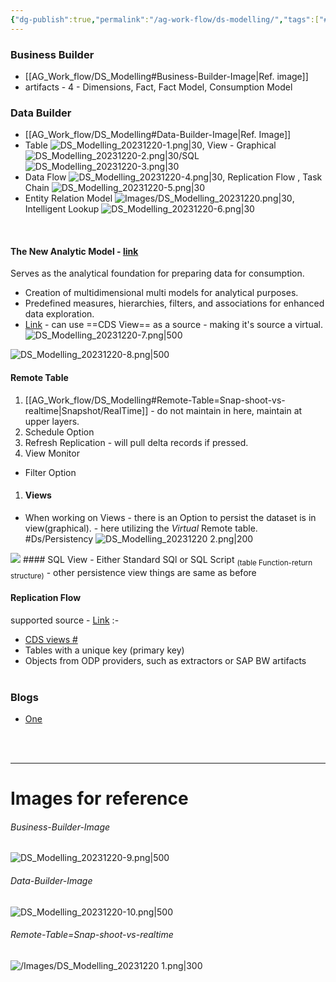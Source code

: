 ```yaml
---
{"dg-publish":true,"permalink":"/ag-work-flow/ds-modelling/","tags":["#Ds/Modelling"]}
---
```


### Business Builder
- [[AG_Work_flow/DS_Modelling#Business-Builder-Image\|Ref. image]]
- artifacts - 4 - Dimensions, Fact, Fact Model, Consumption Model


### Data Builder
- [[AG_Work_flow/DS_Modelling#Data-Builder-Image\|Ref. Image]]
- Table ![DS_Modelling_20231220-1.png|30](/img/user/Images/DS_Modelling_20231220-1.png), View - Graphical ![DS_Modelling_20231220-2.png|30](/img/user/Images/DS_Modelling_20231220-2.png)/SQL ![DS_Modelling_20231220-3.png|30](/img/user/Images/DS_Modelling_20231220-3.png)
- Data Flow ![DS_Modelling_20231220-4.png|30](/img/user/Images/DS_Modelling_20231220-4.png), Replication Flow , Task Chain ![DS_Modelling_20231220-5.png|30](/img/user/Images/DS_Modelling_20231220-5.png)
- Entity Relation Model ![Images/DS_Modelling_20231220.png|30](/img/user/Images/DS_Modelling_20231220.png), Intelligent Lookup ![DS_Modelling_20231220-6.png|30](/img/user/Images/DS_Modelling_20231220-6.png)


<br>

#### The New Analytic Model - [link](https://learning.sap.com/learning-journey/explore-sap-datasphere/introducing-data-modeling-in-the-data-builder_c3a59257-4b17-4e46-b707-ce574a8cc66f)
Serves as the analytical foundation for preparing data for consumption. 
- Creation of multidimensional multi models for analytical purposes.
- Predefined measures, hierarchies, filters, and associations for enhanced data exploration.
- [Link](https://learning.sap.com/learning-journey/explore-sap-datasphere/introducing-data-modeling-in-the-data-builder_c3a59257-4b17-4e46-b707-ce574a8cc66f) - can use ==CDS View== as a source - making it's source a virtual.
![DS_Modelling_20231220-7.png|500](/img/user/Images/DS_Modelling_20231220-7.png)


![DS_Modelling_20231220-8.png|500](/img/user/Images/DS_Modelling_20231220-8.png)



#### Remote Table
1. [[AG_Work_flow/DS_Modelling#Remote-Table=Snap-shoot-vs-realtime\|Snapshot/RealTime]] - do not maintain in here, maintain at upper layers.
2. Schedule Option
3. Refresh Replication - will pull delta records if pressed.
4. View Monitor
- Filter Option
1. #### Views
-  When working on Views - there is an Option to persist the dataset is in view(graphical). - here utilizing the *Virtual* Remote table. #Ds/Persistency 
	![DS_Modelling_20231220 2.png|200](/img/user/Images/DS_Modelling_20231220%202.png)



<img src="/Images/DS_Modelling_20231220 2.png" usemap="map_rect"> 

<map name="map-rect"> 
    <area shape="rect" coords="18,26,220,226" 
        href="https://www.geeksforgeeks.org"/> 
</map>
#### SQL View
- Either Standard SQl or SQL Script <sub>(table Function-return structure)</sub>
- other persistence view things are same as before

#### Replication Flow
[id1]: ## "enabled for extraction (in ABAP-based SAP systems) "
supported source - [Link](https://blogs.sap.com/2023/04/07/sap-datasphere-new-replication-flow/) :-
- [CDS views #][id1]
- Tables with a unique key (primary key)
- Objects from ODP providers, such as extractors or SAP BW artifacts
<br><br>
### Blogs
- [One](https://blogs.sap.com/2023/04/17/sap-datasphere-analytic-model-series-using-variables-in-analytic-model/)


<br><br>


---
# Images for reference
###### Business-Builder-Image
![DS_Modelling_20231220-9.png|500](/img/user/Images/DS_Modelling_20231220-9.png)
###### Data-Builder-Image

![DS_Modelling_20231220-10.png|500](/img/user/Images/DS_Modelling_20231220-10.png)
###### Remote-Table=Snap-shoot-vs-realtime
![/Images/DS_Modelling_20231220 1.png|300](/img/user/Images/DS_Modelling_20231220%201.png)
